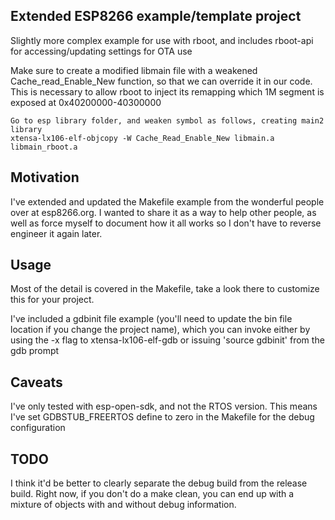 ## Extended ESP8266 example/template project

Slightly more complex example for use with rboot, and includes rboot-api for accessing/updating settings for OTA use

Make sure to create a modified libmain file with a weakened Cache_read_Enable_New function, so that we can override it in our code.
This is necessary to allow rboot to inject its remapping which 1M segment is exposed at 0x40200000-40300000

    Go to esp library folder, and weaken symbol as follows, creating main2 library
    xtensa-lx106-elf-objcopy -W Cache_Read_Enable_New libmain.a libmain_rboot.a

## Motivation

I've extended and updated the Makefile example from the wonderful people over at esp8266.org. I wanted to share it as a way to help other people, as well as force myself to document how it all works so I don't have to reverse engineer it again later.

## Usage

Most of the detail is covered in the Makefile, take a look there to customize this for your project.

I've included a gdbinit file example (you'll need to update the bin file location if you change the project name), which you can invoke either by using the -x flag to xtensa-lx106-elf-gdb or issuing 'source gdbinit' from the gdb prompt

## Caveats

I've only tested with esp-open-sdk, and not the RTOS version. This means I've set GDBSTUB_FREERTOS define to zero in the Makefile for the debug configuration

## TODO

I think it'd be better to clearly separate the debug build from the release build. Right now, if you don't do a make clean, you can end up with a mixture of objects with and without debug information.
